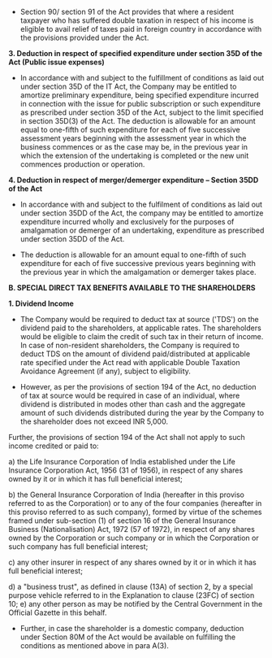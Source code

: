 * Section 90/ section 91 of the Act provides that where a resident taxpayer who has suffered double taxation in respect of his income is eligible to avail relief of taxes paid in foreign country in accordance with the provisions provided under the Act.

**3. Deduction in respect of specified expenditure under section 35D of the Act (Public issue expenses)**

* In accordance with and subject to the fulfillment of conditions as laid out under section 35D of the IT Act, the Company may be entitled to amortize preliminary expenditure, being specified expenditure incurred in connection with the issue for public subscription or such expenditure as prescribed under section 35D of the Act, subject to the limit specified in section 35D(3) of the Act. The deduction is allowable for an amount equal to one-fifth of such expenditure for each of five successive assessment years beginning with the assessment year in which the business commences or as the case may be, in the previous year in which the extension of the undertaking is completed or the new unit commences production or operation.

**4. Deduction in respect of merger/demerger expenditure – Section 35DD of the Act**

* In accordance with and subject to the fulfilment of conditions as laid out under section 35DD of the Act, the company may be entitled to amortize expenditure incurred wholly and exclusively for the purposes of amalgamation or demerger of an undertaking, expenditure as prescribed under section 35DD of the Act.

* The deduction is allowable for an amount equal to one-fifth of such expenditure for each of five successive previous years beginning with the previous year in which the amalgamation or demerger takes place.

**B. SPECIAL DIRECT TAX BENEFITS AVAILABLE TO THE SHAREHOLDERS**

**1. Dividend Income**

* The Company would be required to deduct tax at source ('TDS') on the dividend paid to the shareholders, at applicable rates. The shareholders would be eligible to claim the credit of such tax in their return of income. In case of non-resident shareholders, the Company is required to deduct TDS on the amount of dividend paid/distributed at applicable rate specified under the Act read with applicable Double Taxation Avoidance Agreement (if any), subject to eligibility.

* However, as per the provisions of section 194 of the Act, no deduction of tax at source would be required in case of an individual, where dividend is distributed in modes other than cash and the aggregate amount of such dividends distributed during the year by the Company to the shareholder does not exceed INR 5,000.

Further, the provisions of section 194 of the Act shall not apply to such income credited or paid to:

a) the Life Insurance Corporation of India established under the Life Insurance Corporation Act, 1956 (31 of 1956), in respect of any shares owned by it or in which it has full beneficial interest;

b) the General Insurance Corporation of India (hereafter in this proviso referred to as the Corporation) or to any of the four companies (hereafter in this proviso referred to as such company), formed by virtue of the schemes framed under sub-section (1) of section 16 of the General Insurance Business (Nationalisation) Act, 1972 (57 of 1972), in respect of any shares owned by the Corporation or such company or in which the Corporation or such company has full beneficial interest;

c) any other insurer in respect of any shares owned by it or in which it has full beneficial interest;

d) a "business trust", as defined in clause (13A) of section 2, by a special purpose vehicle referred to in the Explanation to clause (23FC) of section 10; e) any other person as may be notified by the Central Government in the Official Gazette in this behalf.

* Further, in case the shareholder is a domestic company, deduction under Section 80M of the Act would be available on fulfilling the conditions as mentioned above in para A(3).